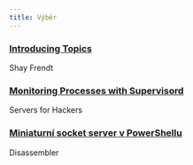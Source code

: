 ```yaml
---
title: Výběr
---
```


### [Introducing Topics](https://github.com/blog/2309-introducing-topics)
Shay Frendt

### [Monitoring Processes with Supervisord](https://serversforhackers.com/monitoring-processes-with-supervisord)
Servers for Hackers

### [Miniaturní socket server v PowerShellu](https://www.dasm.cz/clanek/miniaturni-socket-server-v-powershellu)
Disassembler
